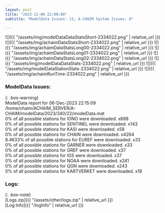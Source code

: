 ```yaml
---
layout: post
title: "2023-12-06 22:00:00"
subtitle: "ModelData Issues: 11; A-CHAIM System Issues: 0"

---
```


![]({{ "/assets/img/modelDataDataStatsShort-2334022.png" | relative_url }})
![]({{ "/assets/img/achaimDataStatsShort-2334022.png" | relative_url }})
![]({{ "/assets/img/achaimDataStatsLong00-2334022.png" | relative_url }})
![]({{ "/assets/img/achaimDataStatsLong01-2334022.png" | relative_url }})
![]({{ "/assets/img/achaimDataStatsLong02-2334022.png" | relative_url }})
![]({{ "/assets/img/modelDataDataStats-2334022.png" | relative_url }})
![]({{ "/assets/img/modelDataStationStats-2334022.png" | relative_url }})
![]({{ "/assets/img/achaimRunTime-2334022.png" | relative_url }})


### ModelData Issues:  
  
{: .box-warning}  
 ModelData report for 06-Dec-2023 22:15:09   
 /home/chaim/ACHAIM_SERVER/A-CHAIM/modelData/2023/340/22/modelData.mat   
 0% of all possible stations for IONO were downloaded. x688   
 0% of all possible stations for SENTINEL were downloaded. x143   
 0% of all possible stations for KASI were downloaded. x58   
 0% of all possible stations for CHAIN were downloaded. x4264   
 8.4633% of all possible stations for EUREF were downloaded. x33   
 0% of all possible stations for GARNER were downloaded. x33   
 0% of all possible stations for GREF were downloaded. x37   
 0% of all possible stations for IGS were downloaded. x37   
 0% of all possible stations for NOAA were downloaded. x241   
 0% of all possible stations for QGN were downloaded. x243   
 0% of all possible stations for KARTVERKET were downloaded. x18   
  


### Logs:  
  
{: .box-note}  
[Logs.zip]({{ "/assets/other/logs.zip" | relative_url }})  
[Log Info]({{ "/logInfo" | relative_url }})  
